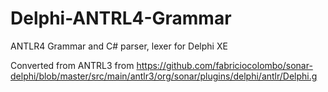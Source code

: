 # Delphi-ANTRL4-Grammar
ANTLR4 Grammar and C# parser, lexer for Delphi XE

Converted from ANTRL3 from
https://github.com/fabriciocolombo/sonar-delphi/blob/master/src/main/antlr3/org/sonar/plugins/delphi/antlr/Delphi.g